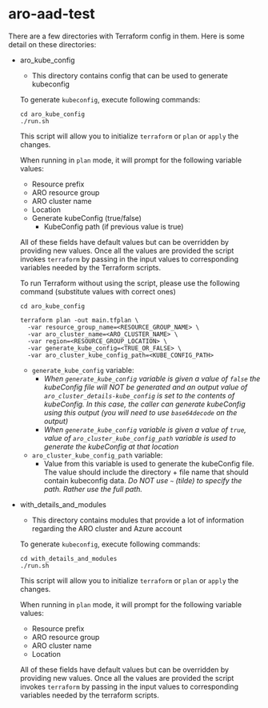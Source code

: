 # aro-aad-test

There are a few directories with Terraform config in them. Here is some detail
on these directories:
* aro_kube_config
  * This directory contains config that can be used to generate kubeconfig
  
  To generate `kubeconfig`, execute following commands:
  ```
  cd aro_kube_config
  ./run.sh
  ```
  This script will allow you to initialize `terraform` or `plan` or `apply` the
  changes.
  
  When running in `plan` mode, it will prompt for the following variable values:
  * Resource prefix
  * ARO resource group
  * ARO cluster name
  * Location
  * Generate kubeConfig (true/false)
    * KubeConfig path (if previous value is true)
  
  All of these fields have default values but can be overridden by providing
  new values. Once all the values are provided the script invokes `terraform`
  by passing in the input values to corresponding variables needed by the
  Terraform scripts.
  
  To run Terraform without using the script, please use the following command
  (substitute values with correct ones)
  ```
  cd aro_kube_config
  
  terraform plan -out main.tfplan \
    -var resource_group_name=<RESOURCE_GROUP_NAME> \
    -var aro_cluster_name=<ARO_CLUSTER_NAME> \
    -var region=<RESOURCE_GROUP_LOCATION> \
    -var generate_kube_config=<TRUE_OR_FALSE> \
    -var aro_cluster_kube_config_path=<KUBE_CONFIG_PATH>
  ```
  * `generate_kube_config` variable:
    * _When `generate_kube_config` variable is given a value of `false` the kubeConfig
      file will NOT be generated and an output value of `aro_cluster_details-kube_config`
      is set to the contents of kubeConfig. In this case, the caller can generate kubeConfig
      using this output (you will need to use `base64decode` on the output)_
    * _When `generate_kube_config` variable is given a value of `true`, value of 
      `aro_cluster_kube_config_path` variable is used to generate the kubeConfig at
      that location_
  * `aro_cluster_kube_config_path` variable:
    * Value from this variable is used to generate the kubeConfig file. The value should
      include the directory + file name that should contain kubeconfig data. _Do NOT use
      `~` (tilde) to specify the path. Rather use the full path._ 


* with_details_and_modules
  * This directory contains modules that provide a lot of information regarding
    the ARO cluster and Azure account

  To generate `kubeconfig`, execute following commands:
  ```
  cd with_details_and_modules
  ./run.sh
  ```
  This script will allow you to initialize `terraform` or `plan` or `apply` the
  changes.

  When running in `plan` mode, it will prompt for the following variable values:
  * Resource prefix
  * ARO resource group
  * ARO cluster name
  * Location

  All of these fields have default values but can be overridden by providing
  new values. Once all the values are provided the script invokes `terraform`
  by passing in the input values to corresponding variables needed by the
  terraform scripts.